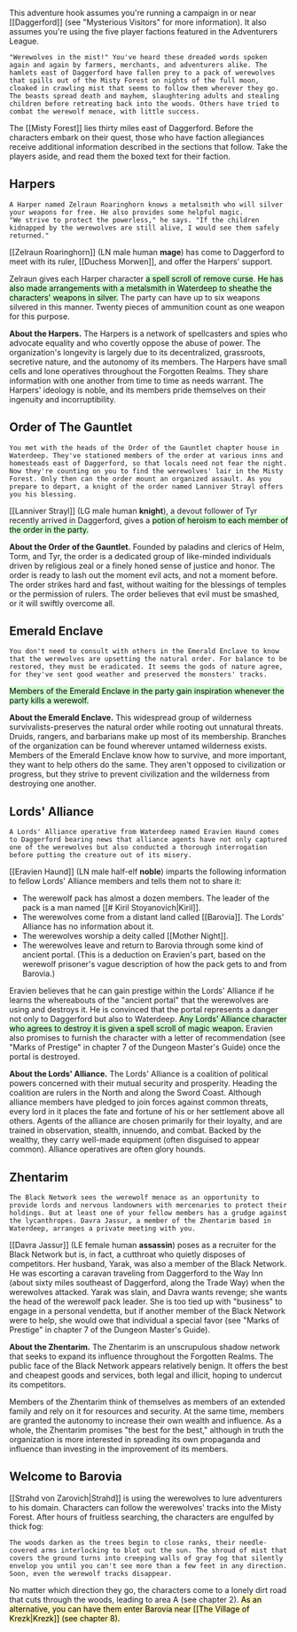 This adventure hook assumes you're running a campaign in or near [[Daggerford]] (see "Mysterious Visitors" for more information). It also assumes you're using the five player factions featured in the Adventurers League.

	"Werewolves in the mist!" You've heard these dreaded words spoken again and again by farmers, merchants, and adventurers alike. The hamlets east of Daggerford have fallen prey to a pack of werewolves that spills out of the Misty Forest on nights of the full moon, cloaked in crawling mist that seems to follow them wherever they go. The beasts spread death and mayhem, slaughtering adults and stealing children before retreating back into the woods. Others have tried to combat the werewolf menace, with little success.

The [[Misty Forest]] lies thirty miles east of Daggerford. Before the characters embark on their quest, those who have faction allegiances receive additional information described in the sections that follow. Take the players aside, and read them the boxed text for their faction.

## Harpers

	A Harper named Zelraun Roaringhorn knows a metalsmith who will silver your weapons for free. He also provides some helpful magic.
	"We strive to protect the powerless," he says. "If the children kidnapped by the werewolves are still alive, I would see them safely returned."

[[Zelraun Roaringhorn]] (LN male human **mage**) has come to Daggerford to meet with its ruler, [[Duchess Morwen]], and offer the Harpers' support.

Zelraun gives each Harper character <mark style="background: #BBFABBA6;">a spell scroll of remove curse</mark>. <mark style="background: #BBFABBA6;">He has also made arrangements with a metalsmith in Waterdeep to sheathe the characters' weapons in silver.</mark> The party can have up to six weapons silvered in this manner. Twenty pieces of ammunition count as one weapon for this purpose.

**About the Harpers.** The Harpers is a network of spellcasters and spies who advocate equality and who covertly oppose the abuse of power. The organization's longevity is largely due to its decentralized, grassroots, secretive nature, and the autonomy of its members. The Harpers have small cells and lone operatives throughout the Forgotten Realms. They share information with
one another from time to time as needs warrant. The Harpers' ideology is noble, and its members pride themselves on their ingenuity and incorruptibility.

## Order of The Gauntlet

	You met with the heads of the Order of the Gauntlet chapter house in Waterdeep. They've stationed members of the order at various inns and homesteads east of Daggerford, so that locals need not fear the night. Now they're counting on you to find the werewolves' lair in the Misty Forest. Only then can the order mount an organized assault. As you prepare to depart, a knight of the order named Lanniver Strayl offers you his blessing.

[[Lanniver Strayl]] (LG male human **knight**), a devout follower of Tyr recently arrived in Daggerford, gives a <mark style="background: #BBFABBA6;">potion of heroism to each member of the order in the party.</mark>

**About the Order of the Gauntlet.** Founded by paladins and clerics of Helm, Torm, and Tyr, the order is a dedicated group of like-minded individuals driven by religious zeal or a finely honed sense of justice and honor. The order is ready to lash out the moment evil acts, and not a moment before. The order strikes hard and fast, without waiting for the blessings of temples or the permission of rulers. The order believes that evil must be smashed, or it will swiftly overcome all.

## Emerald Enclave

	You don't need to consult with others in the Emerald Enclave to know that the werewolves are upsetting the natural order. For balance to be restored, they must be eradicated. It seems the gods of nature agree, for they've sent good weather and preserved the monsters' tracks.

<mark style="background: #BBFABBA6;">Members of the Emerald Enclave in the party gain inspiration whenever the party kills a werewolf.</mark>

**About the Emerald Enclave.** This widespread group of wilderness survivalists-preserves the natural order while rooting out unnatural threats. Druids, rangers, and barbarians make up most of its membership.
Branches of the organization can be found wherever untamed wilderness exists. Members of the Emerald Enclave know how to survive, and more important, they want to help others do the same. They aren't opposed to civilization or progress, but they strive to prevent civilization and the wilderness from destroying one another.

## Lords' Alliance

	A Lords' Alliance operative from Waterdeep named Eravien Haund comes to Daggerford bearing news that alliance agents have not only captured one of the werewolves but also conducted a thorough interrogation before putting the creature out of its misery.

[[Eravien Haund]] (LN male half-elf **noble**) imparts the following information to fellow Lords' Alliance members and tells them not to share it:
- The werewolf pack has almost a dozen members. The leader of the pack is a man named [[# Kiril Stoyanovich|Kiril]].
- The werewolves come from a distant land called [[Barovia]]. The Lords' Alliance has no information about it.
- The werewolves worship a deity called [[Mother Night]].
- The werewolves leave and return to Barovia through some kind of ancient portal. (This is a deduction on Eravien's part, based on the werewolf prisoner's vague description of how the pack gets to and from Barovia.)

Eravien believes that he can gain prestige within the Lords' Alliance if he learns the whereabouts of the "ancient portal" that the werewolves are using and destroys it. He is convinced that the portal represents a danger not only to Daggerford but also to Waterdeep. <mark style="background: #BBFABBA6;">Any Lords' Alliance character who agrees to destroy it is given a spell scroll of magic weapon.</mark> Eravien also promises to furnish the character with a letter of recommendation (see "Marks of Prestige" in chapter 7 of the Dungeon Master's Guide) once the portal is destroyed.

**About the Lords' Alliance.** The Lords' Alliance is a coalition of political powers concerned with their mutual security and prosperity. Heading the coalition are rulers in the North and along the Sword Coast.
Although alliance members have pledged to join forces against common threats, every lord in it places the fate and fortune of his or her settlement above all others. Agents of the alliance are chosen primarily for their loyalty, and are trained in observation, stealth, innuendo, and combat. Backed by the wealthy, they carry well-made equipment (often disguised to appear common). Alliance operatives are often glory hounds.

## Zhentarim

	The Black Network sees the werewolf menace as an opportunity to provide lords and nervous landowners with mercenaries to protect their holdings. But at least one of your fellow members has a grudge against the lycanthropes. Davra Jassur, a member of the Zhentarim based in Waterdeep, arranges a private meeting with you.

[[Davra Jassur]] (LE female human **assassin**) poses as a recruiter for the Black Network but is, in fact, a cutthroat who quietly disposes of competitors. Her husband, Yarak, was also a member of the Black Network. He was escorting a caravan traveling from Daggerford to the Way Inn (about sixty miles southeast of Daggerford, along the Trade Way) when the werewolves attacked. Yarak was slain, and Davra wants revenge; she wants the head of the werewolf pack leader. She is too tied up with "business" to engage in a personal vendetta, but if another member of the Black Network were to help, she would owe that individual a special favor (see "Marks of Prestige" in chapter 7 of the Dungeon Master's Guide).

**About the Zhentarim.** The Zhentarim is an unscrupulous shadow network that seeks to expand its influence throughout the Forgotten Realms. The public face of the Black Network appears relatively benign. It offers the best and cheapest goods and services, both legal and illicit, hoping to undercut its competitors.

Members of the Zhentarim think of themselves as members of an extended family and rely on it for resources and security. At the same time, members are granted the autonomy to increase their own wealth and influence. As a whole, the Zhentarim promises "the best for the best," although in truth the organization is more interested in spreading its own propaganda and influence than investing in the improvement of its members.

## Welcome to Barovia
[[Strahd von Zarovich|Strahd]] is using the werewolves to lure adventurers to his domain. Characters can follow the werewolves' tracks into the Misty Forest. After hours of fruitless searching, the characters are engulfed by thick fog:

	The woods darken as the trees begin to close ranks, their needle-covered arms interlocking to blot out the sun. The shroud of mist that covers the ground turns into creeping walls of gray fog that silently envelop you until you can't see more than a few feet in any direction. Soon, even the werewolf tracks disappear.
No matter which direction they go, the characters come to a lonely dirt road that cuts through the woods, leading to area A (see chapter 2). <mark style="background: #FFF3A3A6;">As an alternative, you can have them enter Barovia near [[The Village of Krezk|Krezk]] (see chapter 8).</mark>

